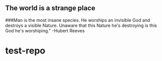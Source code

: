 ## The world is a strange place
###Man is the most insane species. He worships an invisible God and destroys a visible Nature. Unaware that this Nature he's destroying is this God he's worshiping." -Hubert Reeves


# test-repo